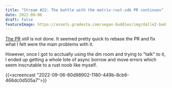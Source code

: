 ```yaml
---
title: "Stream #22: The battle with the matrix-rust-sdk PR continues"
date: 2022-09-06
draft: false
featureImage: https://assets.gradesta.com/vegan-buddies/img/dalle2-bad-puzzle.png
---
```


[The PR](https://github.com/matrix-org/matrix-rust-sdk/pull/961) *still* is not done. It seemed pretty quick to rebase the PR and fix what I felt were the main problems with it.

However, once I got to acctually using the dm room and trying to "talk" to it, I ended up getting a whole lote of async borrow and move errors which seem inscrutable to a rust noob like myself.

{{<screencast "2022-09-06-60d98902-1180-449b-8cb6-466dc0d505a7">}}
